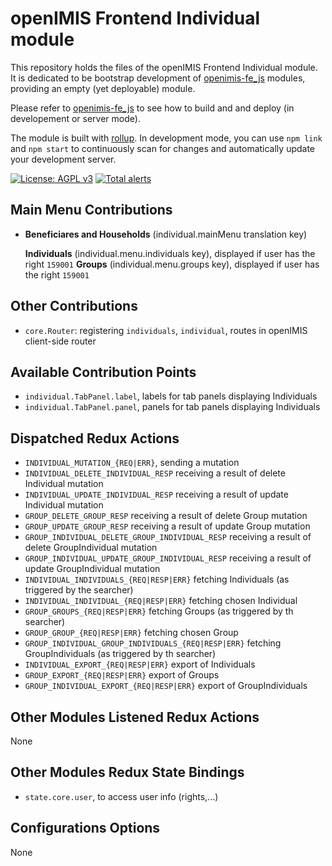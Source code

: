 # openIMIS Frontend Individual module
This repository holds the files of the openIMIS Frontend Individual module.
It is dedicated to be bootstrap development of [openimis-fe_js](https://github.com/openimis/openimis-fe_js) modules, providing an empty (yet deployable) module.

Please refer to [openimis-fe_js](https://github.com/openimis/openimis-fe_js) to see how to build and and deploy (in developement or server mode).

The module is built with [rollup](https://rollupjs.org/).
In development mode, you can use `npm link` and `npm start` to continuously scan for changes and automatically update your development server.

[![License: AGPL v3](https://img.shields.io/badge/License-AGPL%20v3-blue.svg)](https://www.gnu.org/licenses/agpl-3.0)
[![Total alerts](https://img.shields.io/lgtm/alerts/g/openimis/openimis-fe-individual_js.svg?logo=lgtm&logoWidth=18)](https://lgtm.com/projects/g/openimis/openimis-fe-individual_js/alerts/)

## Main Menu Contributions
* **Beneficiares and Households** (individual.mainMenu translation key)

  **Individuals** (individual.menu.individuals key), displayed if user has the right `159001`
  **Groups** (individual.menu.groups key), displayed if user has the right `159001`

## Other Contributions
* `core.Router`: registering `individuals`, `individual`, routes in openIMIS client-side router

## Available Contribution Points
* `individual.TabPanel.label`, labels for tab panels displaying Individuals
* `individual.TabPanel.panel`, panels for tab panels displaying Individuals

## Dispatched Redux Actions
* `INDIVIDUAL_MUTATION_{REQ|ERR}`, sending a mutation
* `INDIVIDUAL_DELETE_INDIVIDUAL_RESP` receiving a result of delete Individual mutation
* `INDIVIDUAL_UPDATE_INDIVIDUAL_RESP` receiving a result of update Individual mutation
* `GROUP_DELETE_GROUP_RESP` receiving a result of delete Group mutation
* `GROUP_UPDATE_GROUP_RESP` receiving a result of update Group mutation
* `GROUP_INDIVIDUAL_DELETE_GROUP_INDIVIDUAL_RESP` receiving a result of delete GroupIndividual mutation
* `GROUP_INDIVIDUAL_UPDATE_GROUP_INDIVIDUAL_RESP` receiving a result of update GroupIndividual mutation
* `INDIVIDUAL_INDIVIDUALS_{REQ|RESP|ERR}` fetching Individuals (as triggered by the searcher)
* `INDIVIDUAL_INDIVIDUAL_{REQ|RESP|ERR}` fetching chosen Individual
* `GROUP_GROUPS_{REQ|RESP|ERR}` fetching Groups (as triggered by th searcher)
* `GROUP_GROUP_{REQ|RESP|ERR}` fetching chosen Group
* `GROUP_INDIVIDUAL_GROUP_INDIVIDUALS_{REQ|RESP|ERR}` fetching GroupIndividuals (as triggered by th searcher)
* `INDIVIDUAL_EXPORT_{REQ|RESP|ERR}` export of Individuals
* `GROUP_EXPORT_{REQ|RESP|ERR}` export of Groups
* `GROUP_INDIVIDUAL_EXPORT_{REQ|RESP|ERR}` export of GroupIndividuals
## Other Modules Listened Redux Actions
None

## Other Modules Redux State Bindings
* `state.core.user`, to access user info (rights,...)

## Configurations Options
None
